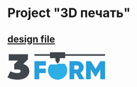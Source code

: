 # Project "3D печать"
## <a href="https://www.figma.com/file/jpjXMi0LmQc1G4eSKmx7ER/3D-%D0%BF%D0%B5%D1%87%D0%B0%D1%82%D1%8C?node-id=56%3A2400">design file</a>

![Иллюстрация к проекту](https://github.com/SneakyPotts/3d-print--project/blob/main/source/img/icon-logo.svg)